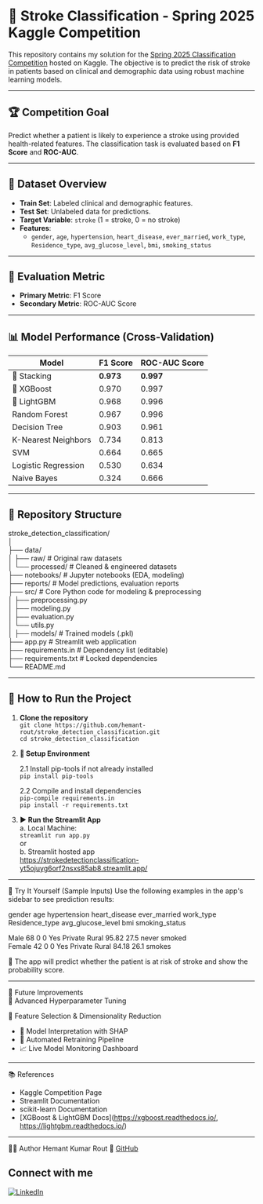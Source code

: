 # 🧠 Stroke Classification - Spring 2025 Kaggle Competition

This repository contains my solution for the [Spring 2025 Classification Competition](https://www.kaggle.com/competitions/spring-2025-classification-competition) hosted on Kaggle. The objective is to predict the risk of stroke in patients based on clinical and demographic data using robust machine learning models.

---

## 🏆 Competition Goal

Predict whether a patient is likely to experience a stroke using provided health-related features. The classification task is evaluated based on **F1 Score** and **ROC-AUC**.

---

## 📁 Dataset Overview

- **Train Set**: Labeled clinical and demographic features.
- **Test Set**: Unlabeled data for predictions.
- **Target Variable**: `stroke` (1 = stroke, 0 = no stroke)
- **Features**: 
  - `gender`, `age`, `hypertension`, `heart_disease`, `ever_married`, `work_type`,  
    `Residence_type`, `avg_glucose_level`, `bmi`, `smoking_status`

---

## 🧪 Evaluation Metric

- **Primary Metric**: F1 Score
- **Secondary Metric**: ROC-AUC Score

---

## 📊 Model Performance (Cross-Validation)

| Model                | F1 Score | ROC-AUC Score |
|----------------------|----------|----------------|
| 🥇 Stacking          | **0.973** | **0.997**       |
| 🥈 XGBoost           | 0.970     | 0.997          |
| 🥉 LightGBM          | 0.968     | 0.996          |
| Random Forest        | 0.967     | 0.996          |
| Decision Tree        | 0.903     | 0.961          |
| K-Nearest Neighbors  | 0.734     | 0.813          |
| SVM                  | 0.664     | 0.665          |
| Logistic Regression  | 0.530     | 0.634          |
| Naive Bayes          | 0.324     | 0.666          |

---

## 📂 Repository Structure

stroke_detection_classification/  
│  
├── data/      
│   ├── raw/          # Original raw datasets   
│   └── processed/    # Cleaned & engineered datasets    
├── notebooks/        # Jupyter notebooks (EDA, modeling)         
├── reports/          # Model predictions, evaluation reports  
├── src/              # Core Python code for modeling & preprocessing      
│   ├── preprocessing.py   
│   ├── modeling.py  
│   ├── evaluation.py   
│   └── utils.py  
│
├── models/           # Trained models (.pkl)   
├── app.py            # Streamlit web application  
├── requirements.in   # Dependency list (editable)  
├── requirements.txt  # Locked dependencies        
└── README.md  

---

## 🚀 How to Run the Project

1. **Clone the repository**   
   ```git clone https://github.com/hemant-rout/stroke_detection_classification.git```  
   ```cd stroke_detection_classification```

2. **🔧 Setup Environment**

   2.1 Install pip-tools if not already installed  
      ```pip install pip-tools```
                     
   2.2 Compile and install dependencies   
      ```pip-compile requirements.in```   
      ```pip install -r requirements.txt```

3. **▶️ Run the Streamlit App**   
   a. Local Machine:    
      ```streamlit run app.py```    
         or    
   b. Streamlit hosted app    
      https://strokedetectionclassification-yt5ojuyg6orf2nsxs85ab8.streamlit.app/
      
---
🧪 Try It Yourself (Sample Inputs)
Use the following examples in the app's sidebar to see prediction results:      

gender	age	hypertension	heart_disease	ever_married	work_type	Residence_type	avg_glucose_level	bmi	smoking_status    

Male	68	0	0	Yes	Private	Rural	95.82	27.5	never smoked      
Female	42	0	0	Yes	Private	Rural	84.18	26.1	smokes


🧠 The app will predict whether the patient is at risk of stroke and show the probability score.

---
📌 Future Improvements  
🔧 Advanced Hyperparameter Tuning

🧬 Feature Selection & Dimensionality Reduction
   * 🧠 Model Interpretation with SHAP
   * 🔁 Automated Retraining Pipeline
   * 📈 Live Model Monitoring Dashboard         

---
📚 References
   * Kaggle Competition Page
   * Streamlit Documentation
   * scikit-learn Documentation
   * [XGBoost & LightGBM Docs](https://xgboost.readthedocs.io/, https://lightgbm.readthedocs.io/)
---

🧑‍💻 Author
Hemant Kumar Rout
🔗 [GitHub](https://github.com/hemant-rout)

## Connect with me 
[![LinkedIn](https://img.shields.io/badge/LinkedIn-Connect-blue?logo=linkedin)](https://www.linkedin.com/in/hemant-kumar-rout/)



